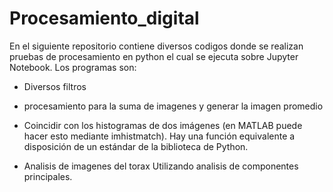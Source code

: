 # Procesamiento_digital
En el siguiente repositorio contiene diversos codigos donde se realizan pruebas de procesamiento en python
el cual se ejecuta sobre Jupyter Notebook. Los programas son:


* Diversos filtros


* procesamiento para la suma de imagenes y generar la imagen promedio


* Coincidir con los histogramas de dos imágenes (en MATLAB puede hacer esto mediante imhistmatch). Hay una función equivalente a disposición de un estándar de la biblioteca de Python.


* Analisis de imagenes del torax
Utilizando analisis de componentes principales. 

